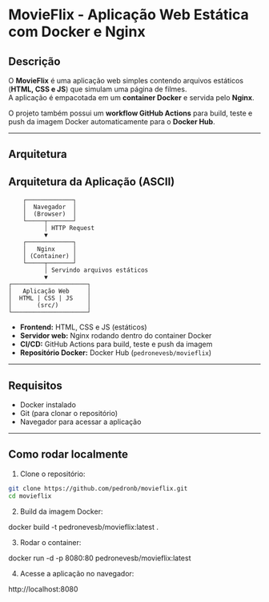 # MovieFlix - Aplicação Web Estática com Docker e Nginx

## Descrição

O **MovieFlix** é uma aplicação web simples contendo arquivos estáticos (**HTML, CSS e JS**) que simulam uma página de filmes.  
A aplicação é empacotada em um **container Docker** e servida pelo **Nginx**.

O projeto também possui um **workflow GitHub Actions** para build, teste e push da imagem Docker automaticamente para o **Docker Hub**.

---

## Arquitetura

## Arquitetura da Aplicação (ASCII)

        ┌─────────────┐
        │  Navegador  │
        │  (Browser)  │
        └─────┬───────┘
              │ HTTP Request
              ▼
        ┌─────────────┐
        │   Nginx     │
        │ (Container) │
        └─────┬───────┘
              │ Servindo arquivos estáticos
              ▼
    ┌─────────────────────┐
    │   Aplicação Web     │
    │  HTML | CSS | JS    │
    │       (src/)        │
    └─────────────────────┘

- **Frontend:** HTML, CSS e JS (estáticos)
- **Servidor web:** Nginx rodando dentro do container Docker
- **CI/CD:** GitHub Actions para build, teste e push da imagem
- **Repositório Docker:** Docker Hub (`pedronevesb/movieflix`)

---

## Requisitos

- Docker instalado
- Git (para clonar o repositório)
- Navegador para acessar a aplicação

---

## Como rodar localmente

1. Clone o repositório:

```bash
git clone https://github.com/pedronb/movieflix.git
cd movieflix
```

2. Build da imagem Docker:

docker build -t pedronevesb/movieflix:latest .

3. Rodar o container:

docker run -d -p 8080:80 pedronevesb/movieflix:latest

4. Acesse a aplicação no navegador:

http://localhost:8080
